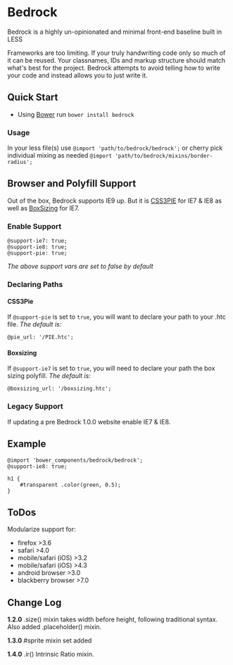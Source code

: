 # Bedrock

Bedrock is a highly un-opinionated and minimal front-end baseline built in LESS

Frameworks are too limiting. If your truly handwriting code only so much of it can be reused. Your classnames, IDs and markup structure should match what's best for the project. Bedrock attempts to avoid telling how to write your code and instead allows you to just write it.

## Quick Start

* Using [Bower](https://github.com/twitter/bower) run `bower install bedrock`

### Usage
In your less file(s) use `@import 'path/to/bedrock/bedrock';` or cherry pick individual mixing as needed `@import 'path/to/bedrock/mixins/border-radius';`


## Browser and Polyfill Support
Out of the box, Bedrock supports IE9 up. But it is [CSS3PIE](http://css3pie.com) for IE7 &amp; IE8 as well as [BoxSizing](https://github.com/Schepp/box-sizing-polyfill) for IE7.

### Enable Support

```
@support-ie7: true;
@support-ie8: true;
@support-pie: true;
```
*The above support vars are set to false by default*

### Declaring Paths
#### CSS3Pie
If `@support-pie` is set to `true`, you will want to declare your path to your .htc file. *The default is:*

```
@pie_url: '/PIE.htc';
```

#### Boxsizing
If `@support-ie7` is set to `true`, you will need to declare your path the box sizing polyfill. *The default is:*

```
@boxsizing_url: '/boxsizing.htc';
```

### Legacy Support
If updating a pre Bedrock 1.0.0 website enable IE7 & IE8.

## Example
```
@import 'bower_components/bedrock/bedrock';
@support-ie8: true;

h1 {
	#transparent .color(green, 0.5);
}
```

## ToDos
Modularize support for:

* firefox >3.6
* safari >4.0
* mobile/safari (iOS) >3.2
* mobile/safari (iOS) >4.3
* android browser >3.0
* blackberry browser >7.0

## Change Log
**1.2.0** .size() mixin takes width before height, following traditional syntax. Also added .placeholder() mixin.

**1.3.0** #sprite mixin set added

**1.4.0** .ir() Intrinsic Ratio mixin.
